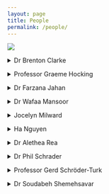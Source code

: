 ```yaml
---
layout: page
title: People
permalink: /people/
---
```



<img src="{{ site.baseurl }}/img/people.jpeg">


<p>
<details>
<summary>Dr Brenton Clarke</summary> 
<a href="http://profiles.murdoch.edu.au/myprofile/brenton-clarke/">Brenton</a>
has a role as an adjunct member of staff. He teaches/mentors 2 research students and having taught most of the statistics units in the past, before retirement, offers a friendly ear to current staff teaching statistics and also mathematics.  Brenton’s research is in both the mathematics of statistics and applied statistics. In addition, he has published two important monographs in the Wiley Series in Probability and Statistics, demonstrating his wealth of knowledge in the area.
</details>
</p>

<p>
<details>
<summary>Professor Graeme Hocking</summary>
<a href="http://profiles.murdoch.edu.au/myprofile/graeme-hocking/">Graeme</a> has taught units at all levels from first-year through to Honours. He teaches units in calculus, algebra and mathematical modelling and enjoys introducing students to the utility of mathematics across a variety of areas of science, from environmental science, biology, physiology and aerodynamics to industrial processes. His research interests encompass “anything” that can be modelled (which he says is almost everything). In particular he is interested in environmental fluid dynamics and improving industrial/community efficiency using mathematics. He is an Honorary Fellow and life member of the Australian Mathematical Society for his services to the mathematics community, and has been on the Council of AustMS and the Executive of ANZIAM (Aust. And NZ Industrial and Applied Mathematics Division of AustMS) for the last 10 years, including a 10 year term as Chief Editor of the ANZIAM Journal and two years as Chair of the Society.
</details>
</p>


<p>
<details>
<summary>Dr Farzana Jahan</summary>
<a href="http://profiles.murdoch.edu.au/myprofile/farzana-jahan/">Farzana</a> currently teaches second year units on biostatistical methods and applied statistics, a third year unit on advanced statistical design and data analysis, helps coordinate and teach a first year statistics unit with a large multidisciplinary cohort, and teaches data analytics to masters students.  She identifies herself as a Statistician and Data Scientist. In her research she collaborates with people from different discipline such as health, ecology, environment, education, and business by applying her statistical knowledge and modelling techniques in solving real world problems. In methodological aspects, her research interest is spatial data analysis using Bayesian statistics.
</details>
</p>

<p>
<details>
<summary>Dr Wafaa Mansoor</summary>
<a href="http://profiles.murdoch.edu.au/myprofile/wafaa-mansoor/"> Wafaa </a> teaches first-year units fundamental mathematics, calculus and matrix algebra. Her research is in the area of fluid dynamics, and in particular applications in various areas, including blood flow, free surface problems, and disease modelling. 
</details>
</p>

<p>
<details>
<summary>Jocelyn Milward</summary>
<a href="http://profiles.murdoch.edu.au/myprofile/jocelyn-milward/">Jocelyn</a>
has been a casual tutor at Murdoch since 2006. During that time she has consistently tutored first-year maths units – mostly MAS164 and MAS182 and their Open University equivalents.
</details>
</p>

<p>
<details>
<summary>Ha Nguyen</summary>
<a href="http://profiles.murdoch.edu.au/myprofile/ha-nguyen/">Ha</a> teaches a range of first and second-year Maths units, covering calculus, differential equations, discrete maths and linear algebra. Her research interests include real and functional analysis, field theory, number theory, algebraic geometry, and more recently - fluid dynamics. 
</details>
</p>

<p>
<details>
<summary>Dr Alethea Rea</summary>

</details>
</p>

<p>
<details>
<summary>Dr Phil Schrader</summary>
<a href="http://profiles.murdoch.edu.au/myprofile/phil-schrader/">Phil</a>
currently teaches a first-year unit on discrete maths and logic. Phil's research uses techniques from mathematical analysis to study the geometry of curves and surfaces, including what happens to them when we deform them using gradient flows, and what we can learn about their fundamental properties from these flows. Find out more on <a href="http://philschrad.github.io">Phil's personal webpage</a>.
</details>
</p>


<p>
<details>
<summary>Professor Gerd Schröder-Turk</summary>
<a href="http://profiles.murdoch.edu.au/myprofile/gerd-schroeder-turk/">Gerd</a>
currently teaches a second-year calculus unit and a third-year computational modelling unit in Murdoch's mathematics curriculum. Gerd's research uses computational and geometric modelling to study nanomaterials and biological materials, such as the complex 3D nanostructures that some butterflies use to create green reflections. Gerd is also a member of Murdoch University's Senate and of the National Executive of the Australian Institute of Physics. Find out more about Gerd on his <a href="http://gerdschroeder-turk.org)">personal webpage </a>.
</details>
</p>

<p>
<details>
<summary>Dr Soudabeh Shemehsavar</summary>
<a href="http://profiles.murdoch.edu.au/myprofile/soudabeh-shemehsavar/">Sodi</a> has taught many probability and statistics units in the past and will teach the third-year unit Time Series Analysis in 2023.  Her research is in a variety of areas including Statistical Learning Methods, Survival Analysis, Maintenance policies, and Stochastic processes and their application in industry, medicine and economics.
</details>
</p>


